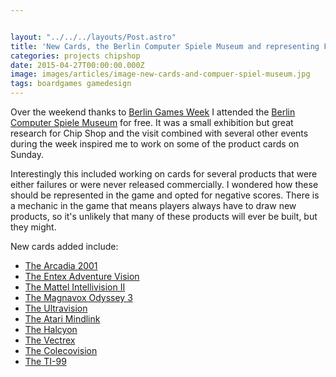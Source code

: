 ```yaml
---


layout: "../../../layouts/Post.astro"
title: 'New Cards, the Berlin Computer Spiele Museum and representing Failure'
categories: projects chipshop
date: 2015-04-27T00:00:00.000Z
image: images/articles/image-new-cards-and-compuer-spiel-museum.jpg
tags: boardgames gamedesign
---
```


Over the weekend thanks to [Berlin Games Week](https://www.gamesweekberlin.com/) I attended the <a href="https://www.computerspielemuseum.de/" target="_blank">Berlin Computer Spiele Museum</a> for free. It was a small exhibition but great research for Chip Shop and the visit combined with several other events during the week inspired me to work on some of the product cards on Sunday.

Interestingly this included working on cards for several products that were either failures or were never released commercially. I wondered how these should be represented in the game and opted for negative scores. There is a mechanic in the game that means players always have to draw new products, so it's unlikely that many of these products will ever be built, but they might.

New cards added include:<ul><li>[The Arcadia 2001](/card/product/arcadia-2001)</li><li>[The Entex Adventure Vision](/card/product/entex-adventure-vision)</li><li>[The Mattel Intellivision II](/card/product/mattel-intellivision-ii)</li><li>[The Magnavox Odyssey 3](/card/product/magnavox-odyssey-3)</li><li>[The Ultravision](/card/product/ultravision)</li><li>[The Atari Mindlink](/card/product/atari-mindlink)</li><li>[The Halcyon](/card/product/halcyon)</li><li>[The Vectrex](/card/product/vectrex)</li><li>[The Colecovision](/card/product/colecovision)</li><li>[The TI-99](/card/product/ti-99)</li></ul>
